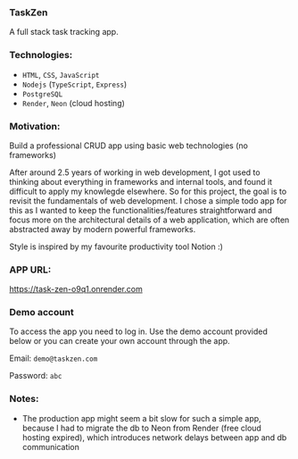 ### TaskZen 

A full stack task tracking app.


### Technologies:

- ```HTML```, ```CSS```, ```JavaScript```
- ```Nodejs``` (```TypeScript```, ```Express```)
- ```PostgreSQL```
- ```Render```, ```Neon``` (cloud hosting)


### Motivation:

Build a professional CRUD app using basic web technologies (no frameworks)

After around 2.5 years of working in web development, I got used to thinking about everything in frameworks and internal tools, and found it difficult to apply my knowlegde elsewhere. So for this project, the goal is to revisit the fundamentals of web development. I chose a simple todo app for this as I wanted to keep the functionalities/features straightforward and focus more on the architectural details of a web application, which are often abstracted away by modern powerful frameworks.

Style is inspired by my favourite productivity tool Notion :)


### APP URL:

https://task-zen-o9q1.onrender.com


### Demo account

To access the app you need to log in. Use the demo account provided below or you can create your own account through the app.

Email: ```demo@taskzen.com```

Password: ```abc```

### Notes:

- The production app might seem a bit slow for such a simple app, because I had to migrate the db to Neon from Render (free cloud hosting expired), which introduces network delays between app and db communication












